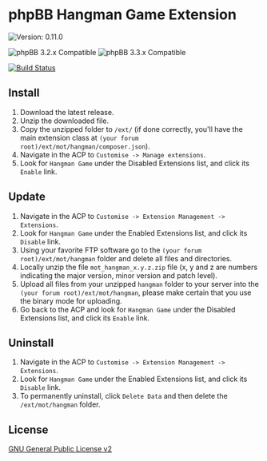 # phpBB Hangman Game Extension

![Version: 0.11.0](https://img.shields.io/badge/Version-0.11.0-green)  
  
![phpBB 3.2.x Compatible](https://img.shields.io/badge/phpBB-3.2.x%20Compatible-009BDF)
![phpBB 3.3.x Compatible](https://img.shields.io/badge/phpBB-3.3.x%20Compatible-009BDF)  

[![Build Status](https://github.com/Mike-on-Tour/hangman/workflows/Tests/badge.svg)](https://github.com/Mike-on-Tour/hangman/actions)

## Install

1. Download the latest release.
2. Unzip the downloaded file.
3. Copy the unzipped folder to `/ext/` (if done correctly, you'll have the main extension class at `(your forum root)/ext/mot/hangman/composer.json`).
4. Navigate in the ACP to `Customise -> Manage extensions`.
5. Look for `Hangman Game` under the Disabled Extensions list, and click its `Enable` link.

## Update

1. Navigate in the ACP to `Customise -> Extension Management -> Extensions`.
2. Look for `Hangman Game` under the Enabled Extensions list, and click its `Disable` link.
3. Using your favorite FTP software go to the `(your forum root)/ext/mot/hangman` folder and delete all files and directories.
4. Locally unzip the file `mot_hangman_x.y.z.zip` file (x, y and z are numbers indicating the major version, minor version and patch level).
5. Upload all files from your unzipped `hangman` folder to your server into the `(your forum root)/ext/mot/hangman`, please make certain that you use the binary mode for uploading.
6. Go back to the ACP and look for `Hangman Game` under the Disabled Extensions list, and click its `Enable` link.

## Uninstall

1. Navigate in the ACP to `Customise -> Extension Management -> Extensions`.
2. Look for `Hangman Game` under the Enabled Extensions list, and click its `Disable` link.
3. To permanently uninstall, click `Delete Data` and then delete the `/ext/mot/hangman` folder.

## License
[GNU General Public License v2](http://opensource.org/licenses/GPL-2.0)
